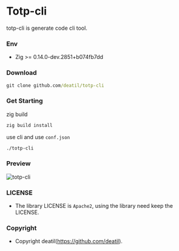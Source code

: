 # Totp-cli

totp-cli is generate code cli tool.


### Env

 - Zig >= 0.14.0-dev.2851+b074fb7dd


### Download

~~~cmd
git clone github.com/deatil/totp-cli
~~~


### Get Starting

zig build
~~~cmd
zig build install
~~~

use cli and use `conf.json`
~~~cmd
./totp-cli
~~~


### Preview

![totp-cli](https://github.com/user-attachments/assets/8d39b779-5c6e-47c0-81ff-f9a8b91a27f3)


### LICENSE

*  The library LICENSE is `Apache2`, using the library need keep the LICENSE.


### Copyright

*  Copyright deatil(https://github.com/deatil).

